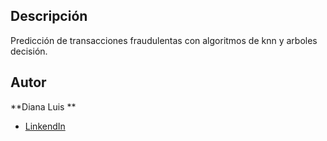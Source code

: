 ## Descripción
Predicción de transacciones fraudulentas con algoritmos de knn y arboles decisión. 

## Autor 

**Diana Luis **

* [LinkendIn](https://www.linkedin.com/in/diana-luis-253014257/)
